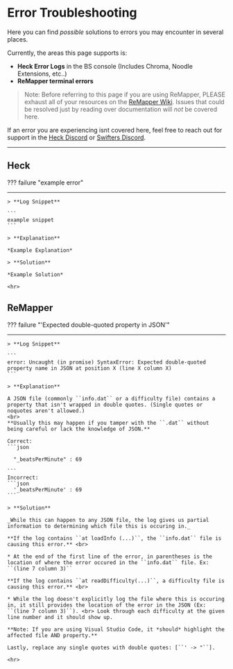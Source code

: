 # Error Troubleshooting

Here you can find *possible* solutions to errors you may encounter in several places.

Currently, the areas this page supports is:

* **Heck Error Logs** in the BS console (Includes Chroma, Noodle Extensions, etc..)
* **ReMapper terminal errors**

> Note: Before referring to this page if you are using ReMapper, PLEASE exhaust all of your resources on the [ReMapper Wiki](https://github.com/Swifter1243/ReMapper/wiki). Issues that could be resolved just by reading over documentation will *not* be covered here.

If an error you are experiencing isnt covered here, feel free to reach out for support in the [Heck Discord](https://discord.gg/rrZf3kapeh) or [Swifters Discord](https://discord.gg/rDNuHgWbBT).

<hr>

## Heck 

??? failure "example error"
    <hr>

    > **Log Snippet**

    ```
    example snippet
    ```

    > **Explanation**

    *Example Explanation*

    > **Solution**

    *Example Solution*

    <hr>

## ReMapper

??? failure "'Expected double-quoted property in JSON'"
    <hr>

    > **Log Snippet**

    ```
    error: Uncaught (in promise) SyntaxError: Expected double-quoted property name in JSON at position X (line X column X)
    ```

    > **Explanation**

    A JSON file (commonly ``info.dat`` or a difficulty file) contains a property that isn't wrapped in double quotes. (Single quotes or noquotes aren't allowed.)
    <br>
    **Usually this may happen if you tamper with the ``.dat`` without being careful or lack the knowledge of JSON.**

    Correct:
    ```json

      "_beatsPerMinute" : 69

    ```
    Incorrect:
    ```json
      '_beatsPerMinute' : 69
    ```

    > **Solution**
    
    _While this can happen to any JSON file, the log gives us partial information to determining which file this is occuring in._

    **If the log contains ``at loadInfo (...)``, the ``info.dat`` file is causing this error.** <br>

    * At the end of the first line of the error, in parentheses is the location of where the error occured in the ``info.dat`` file. Ex: ``(line 7 column 3)``

    **If the log contains ``at readDifficulty(...)``, a difficulty file is causing this error.** <br>
    
    * While the log doesn't explicitly log the file where this is occuring in, it still provides the location of the error in the JSON (Ex: ``(line 7 column 3)``). <br> Look through each difficulty at the given line number and it should show up.

    **Note: If you are using Visual Studio Code, it *should* highlight the affected file AND property.**

    Lastly, replace any single quotes with double quotes: [``' -> "``].

    <hr>